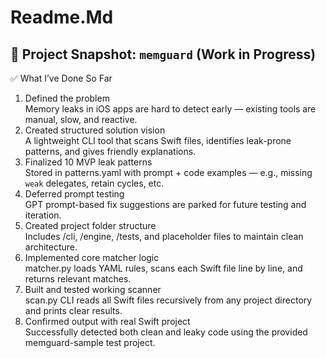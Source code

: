 # Readme.Md
## 🧭 Project Snapshot: `memguard` (Work in Progress)

✅ What I’ve Done So Far

1. Defined the problem  
   Memory leaks in iOS apps are hard to detect early — existing tools are manual, slow, and reactive.
2. Created structured solution vision  
   A lightweight CLI tool that scans Swift files, identifies leak-prone patterns, and gives friendly explanations.
3. Finalized 10 MVP leak patterns  
   Stored in patterns.yaml with prompt + code examples — e.g., missing `weak` delegates, retain cycles, etc.
4. Deferred prompt testing  
   GPT prompt-based fix suggestions are parked for future testing and iteration.
5. Created project folder structure  
   Includes /cli, /engine, /tests, and placeholder files to maintain clean architecture.
6. Implemented core matcher logic  
   matcher.py loads YAML rules, scans each Swift file line by line, and returns relevant matches.
7. Built and tested working scanner  
   scan.py CLI reads all Swift files recursively from any project directory and prints clear results.
8. Confirmed output with real Swift project  
   Successfully detected both clean and leaky code using the provided memguard-sample test project.



